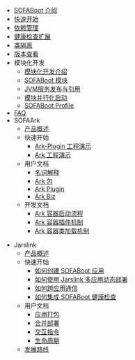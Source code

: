 - [SOFABoot 介绍](./Home)
- [快速开始](./QuickStart)
- [依赖管理](./DependencyManagement)
- [健康检查扩展](./HealthCheck)
- [类隔离](ClassLoader-Isolation)
- [版本查看](./ViewVersions)
- 模块化开发
  * [模块化开发介绍](./Modular-Development)
  * [SOFABoot 模块](./SOFABoot-Module)
  * [JVM服务发布与引用](./Module-Service)
  * [模块并行化启动](./parallel-start)
  * [SOFABoot Profile](./SOFABoot-Profile)
- [FAQ](./FAQ)
- SOFAArk
	- [产品概述](./sofa-ark/readme)
	- 快速开始
		- [Ark-Plugin 工程演示](./sofa-ark/ark-plugin-demo)
		- [Ark 工程演示](./sofa-ark/ark-demo)
	- 用户文档
		- [名词解释](./sofa-ark/terminology)
		- [Ark 包](./sofa-ark/ark-jar)
		- [Ark Plugin](./sofa-ark/ark-plugin)
		- [Ark Biz](sofa-ark/ark-biz.md)
	- 开发文档
		- [Ark 容器启动流程](./sofa-ark/startup)
		- [Ark 容器插件机制](./sofa-ark/plugin)
		- [Ark 容器类加载机制](./sofa-ark/classloader)
* Jarslink
    * [产品概述](./sofa-jarslink/jarslink-readme)
    * 快速开始
        * [如何创建 SOFABoot 应用](./sofa-jarslink/jarslink-app-demo)
        * [如何使用 Jarslink 多应用动态部署](./sofa-jarslink/jarslink-deploy-demo)
        * [如何跨应用通信](./sofa-jarslink/jarslink-invocation-demo)
        * [如何集成 SOFABoot 健康检查](./sofa-jarslink/jarslink-health-demo)
    * 用户文档
        * [应用打包](./sofa-jarslink/jarslink-repackage)
        * [合并部署](./sofa-jarslink/jarslink-deploy)
        * [交互指令](./sofa-jarslink/jarslink-instruction)
        * [生命周期](./sofa-jarslink/jarslink-lifecycle)
    * [发展路线](./sofa-jarslink/roadmap)